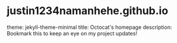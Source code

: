 # justin1234namanhehe.github.io
theme: jekyll-theme-minimal
title: Octocat's homepage
description: Bookmark this to keep an eye on my project updates!
